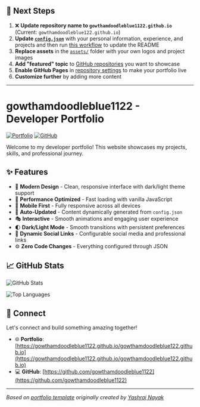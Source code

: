 ## 🚀 Next Steps

1. ❌ **Update repository name to `gowthamdoodleblue1122.github.io`** (Current: `gowthamdoodleblue122.github.io`)
2. **Update [`config.json`](https://github.com/gowthamdoodleblue1122/gowthamdoodleblue122.github.io/blob/main/config.json)** with your personal information, experience, and projects and then run [this workflow](https://github.com/gowthamdoodleblue1122/gowthamdoodleblue122.github.io/actions/workflows/update-readme.yml) to update the README
3. **Replace assets** in the [`assets/`](https://github.com/gowthamdoodleblue1122/gowthamdoodleblue122.github.io/tree/main/assets/) folder with your own logos and project images
4. **Add "featured" topic** to [GitHub repositories](https://github.com/gowthamdoodleblue1122?tab=repositories) you want to showcase
5. **Enable GitHub Pages** in [repository settings](https://github.com/gowthamdoodleblue1122/gowthamdoodleblue122.github.io/settings/pages) to make your portfolio live
6. **Customize further** by adding more content

---

# gowthamdoodleblue1122 - Developer Portfolio

<div align="left">
  
[![Portfolio](https://img.shields.io/badge/🌐_Visit_Portfolio-Live-brightgreen?style=for-the-badge)](https://gowthamdoodleblue1122.github.io/gowthamdoodleblue122.github.io)
[![GitHub](https://img.shields.io/badge/GitHub-Profile-181717?style=for-the-badge&logo=github)](https://github.com/gowthamdoodleblue1122)

</div>

Welcome to my developer portfolio! This website showcases my projects, skills, and professional journey.

## ✨ Features

- 🎨 **Modern Design** - Clean, responsive interface with dark/light theme support
- 🚀 **Performance Optimized** - Fast loading with vanilla JavaScript
- 📱 **Mobile First** - Fully responsive across all devices
- 🔄 **Auto-Updated** - Content dynamically generated from `config.json`
- 🎭 **Interactive** - Smooth animations and engaging user experience
- 🌓 **Dark/Light Mode** - Smooth transitions with persistent preferences
- 🔗 **Dynamic Social Links** - Configurable social media and professional links
- ⚙️ **Zero Code Changes** - Everything configured through JSON

## 📈 GitHub Stats

<div align="left">

![GitHub Stats](https://github-readme-stats.vercel.app/api?username=gowthamdoodleblue1122&theme=dark&hide_border=true&include_all_commits=true&count_private=true)

![Top Languages](https://github-readme-stats.vercel.app/api/top-langs/?username=gowthamdoodleblue1122&theme=dark&hide_border=true&include_all_commits=true&count_private=true&layout=compact)

</div>

## 🤝 Connect

Let's connect and build something amazing together!

- 🌐 **Portfolio**: [https://gowthamdoodleblue1122.github.io/gowthamdoodleblue122.github.io](https://gowthamdoodleblue1122.github.io/gowthamdoodleblue122.github.io)
- 💻 **GitHub**: [https://github.com/gowthamdoodleblue1122](https://github.com/gowthamdoodleblue1122)

---

*Based on [portfolio template](https://github.com/yashrajnayak/developer-portfolio) originally created by [Yashraj Nayak](https://github.com/yashrajnayak)*